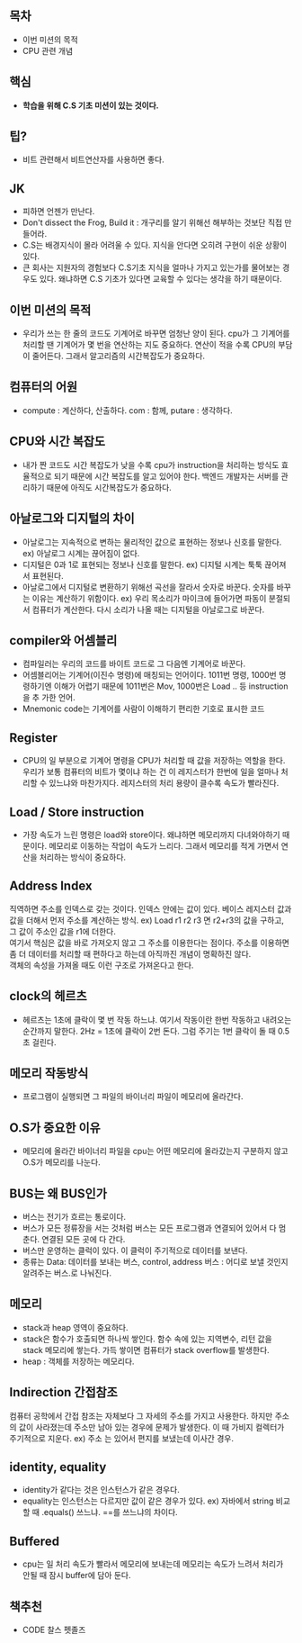 ## 목차
- 이번 미션의 목적
- CPU 관련 개념

## 핵심
- **학습을 위해 C.S 기초 미션이 있는 것이다.**

## 팁? 
- 비트 관련해서 비트연산자를 사용하면 좋다.

## JK
- 피하면 언젠가 만난다. 
- Don't dissect the Frog, Build it : 개구리를 알기 위해선 해부하는 것보단 직접 만들어라. 
- C.S는 배경지식이 몰라 어려울 수 있다. 지식을 안다면 오히려 구현이 쉬운 상황이 있다. 
- 큰 회사는 지원자의 경험보다 C.S기초 지식을 얼마나 가지고 있는가를 물어보는 경우도 있다. 왜냐하면 C.S 기초가 있다면 교육할 수 있다는 생각을 하기 때문이다.  

## 이번 미션의 목적
- 우리가 쓰는 한 줄의 코드도 기계어로 바꾸면 엄청난 양이 된다. cpu가 그 기계어를 처리할 땐 기계어가 몇 번을 연산하는 지도 중요하다. 연산이 적을 수록 CPU의 부담이 줄어든다. 그래서 알고리즘의 시간복잡도가 중요하다. 

## 컴퓨터의 어원
- compute : 계산하다, 산출하다. com : 함께, putare : 생각하다. 

## CPU와 시간 복잡도 
- 내가 짠 코드도 시간 복잡도가 낮을 수록 cpu가 instruction을 처리하는 방식도 효율적으로 되기 때문에 시간 복잡도를 알고 있어야 한다. 백엔드 개발자는 서버를 관리하기 때문에 아직도 시간복잡도가 중요하다. 

## 아날로그와 디지털의 차이
- 아날로그는 지속적으로 변하는 물리적인 값으로 표현하는 정보나 신호를 말한다. ex) 아날로그 시계는 끊어짐이 없다. 
- 디지털은 0과 1로 표현되는 정보나 신호를 말한다. ex) 디지털 시계는 툭툭 끊어져서 표현된다.  
- 아날로그에서 디지털로 변환하기 위해선 곡선을 잘라서 숫자로 바꾼다. 숫자를 바꾸는 이유는 계산하기 위함이다. ex) 우리 목소리가 마이크에 들어가면 파동이 분절되서 컴퓨터가 계산한다. 다시 소리가 나올 때는 디지털을 아날로그로 바꾼다.  

## compiler와 어셈블리
- 컴파일러는 우리의 코드를 바이트 코드로 그 다음엔 기계어로 바꾼다. 
- 어셈블리어는 기계어(이진수 명령)에 매칭되는 언어이다. 1011번 명령, 1000번 명령하기엔 이해가 어렵기 때문에 1011번은 Mov, 1000번은 Load .. 등 instruction을 추 가한 언어.  
- Mnemonic code는 기계어를 사람이 이해하기 편리한 기호로 표시한 코드

## Register 
- CPU의 일 부분으로 기계어 명령을 CPU가 처리할 때 값을 저장하는 역할을 한다. 우리가 보통 컴퓨터의 비트가 몇이냐 하는 건 이 레지스터가 한번에 일을 얼마나 처리할 수 있느냐와 마찬가지다. 레지스터의 처리 용량이 클수록 속도가 빨라진다. 

## Load / Store instruction 
- 가장 속도가 느린 명령은 load와 store이다. 왜냐하면 메모리까지 다녀와야하기 때문이다. 메모리로 이동하는 작업이 속도가 느리다. 그래서 메모리를 적게 가면서 연산을 처리하는 방식이 중요하다.

## Address Index
직역하면 주소를 인덱스로 갖는 것이다. 인덱스 안에는 값이 있다. 베이스 레지스터 값과 <offset> 값을 더해서 먼저 주소를 계산하는 방식. ex) Load r1 r2 r3 면 r2+r3의 값을 구하고, 그 값이 주소인 값을 r1에 더한다.<br>
여기서 핵심은 값을 바로 가져오지 않고 그 주소를 이용한다는 점이다. 주소를 이용하면 좀 더 데이터를 처리할 때 편하다고 하는데 아직까진 개념이 명확하진 않다.<br>
객체의 속성을 가져올 때도 이런 구조로 가져온다고 한다. 

## clock의 헤르츠
- 헤르츠는 1초에 클락이 몇 번 작동 하느냐. 여기서 작동이란 한번 작동하고 내려오는 순간까지 말한다. 2Hz = 1초에 클락이 2번 돈다. 그럼 주기는 1번 클락이 돌 때 0.5초 걸린다.  

## 메모리 작동방식
- 프로그램이 실행되면 그 파일의 바이너리 파일이 메모리에 올라간다. 

## O.S가 중요한 이유
- 메모리에 올라간 바이너리 파일을 cpu는 어떤 메모리에 올라갔는지 구분하지 않고 O.S가 메모리를 나눈다.    
## BUS는 왜 BUS인가
- 버스는 전기가 흐르는 통로이다. 
- 버스가 모든 정류장을 서는 것처럼 버스는 모든 프로그램과 연결되어 있어서 다 멈춘다. 연결된 모든 곳에 다 간다. 
- 버스만 운영하는 클럭이 있다. 이 클럭이 주기적으로 데이터를 보낸다. 
- 종류는 Data: 데이터를 보내는 버스, control, address 버스 : 어디로 보낼 것인지 알려주는 버스.로 나눠진다. 

## 메모리 
- stack과 heap 영역이 중요하다. 
- stack은 함수가 호출되면 하나씩 쌓인다. 함수 속에 있는 지역변수, 리턴 값을 stack 메모리에 쌓는다. 가득 쌓이면 컴퓨터가 stack overflow를 발생한다. 
- heap : 객체를 저장하는 메모리다. 

## Indirection 간접참조
컴퓨터 공학에서 간접 참조는 자체보다 그 자세의 주소를 가지고 사용한다. 하지만 주소의 값이 사라졌는데 주소만 남아 있는 경우에 문제가 발생한다. 이 때 가비지 컬렉터가 주기적으로 지운다. ex) 주소 는 있어서 편지를 보냈는데 이사간 경우. 

## identity, equality
- identity가 같다는 것은 인스턴스가 같은 경우다. 
- equality는 인스턴스는 다르지만 값이 같은 경우가 있다. 
ex) 자바에서 string 비교할 때 .equals() 쓰느냐. ==를 쓰느냐의 차이다. 

## Buffered 
- cpu는 일 처리 속도가 빨라서 메모리에 보내는데 메모리는 속도가 느려서 처리가 안될 때 잠시 buffer에 담아 둔다. 

## 책추천 
- CODE 찰스 펫졸즈